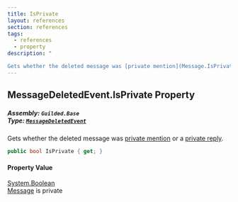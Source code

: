 ```yaml
---
title: IsPrivate
layout: references
section: references
tags:
  - references
  - property
description: "

Gets whether the deleted message was [private mention](Message.IsPrivate 'Guilded.Base.Content.Message.IsPrivate') or a [private reply](Message.IsPrivate 'Guilded.Base.Content.Message.IsPrivate')."
---
```


## MessageDeletedEvent.IsPrivate Property
##### **Assembly:** `Guilded.Base`<br/>**Type:** [`MessageDeletedEvent`](MessageDeletedEvent 'Guilded.Base.Events.MessageDeletedEvent')

Gets whether the deleted message was [private mention](Message.IsPrivate 'Guilded.Base.Content.Message.IsPrivate') or a [private reply](Message.IsPrivate 'Guilded.Base.Content.Message.IsPrivate').

```csharp
public bool IsPrivate { get; }
```

#### Property Value
[System.Boolean](https://docs.microsoft.com/en-us/dotnet/api/System.Boolean 'System.Boolean')  
[Message](Message 'Guilded.Base.Content.Message') is private